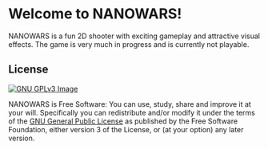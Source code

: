 # Welcome to NANOWARS!

NANOWARS is a fun 2D shooter with exciting gameplay and attractive visual effects.
The game is very much in progress and is currently not playable.

## License
[![GNU GPLv3 Image](https://www.gnu.org/graphics/gplv3-127x51.png)](http://www.gnu.org/licenses/gpl-3.0.en.html)  

NANOWARS is Free Software: You can use, study, share and improve it at your
will. Specifically you can redistribute and/or modify it under the terms of the
[GNU General Public License](https://www.gnu.org/licenses/gpl.html) as
published by the Free Software Foundation, either version 3 of the License, or
(at your option) any later version.
